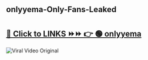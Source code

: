 
 ## onlyyema-Only-Fans-Leaked

# <h2><a href="https://clipsfans.com/onlyyema&ref=git">🔗 Click to LINKS ⏩⏩ 👉 🟢 onlyyema </a></h2>

<a href="https://clipsfans.com/onlyyema&ref=git" rel="nofollow" data-target="animated-image.originalLink"><img src="https://i.ibb.co.com/xMMVF88/686577567.gif" alt="Viral Video Original" style="max-width: 100%; display: inline-block;" data-target="animated-image.originalImage"></a>
